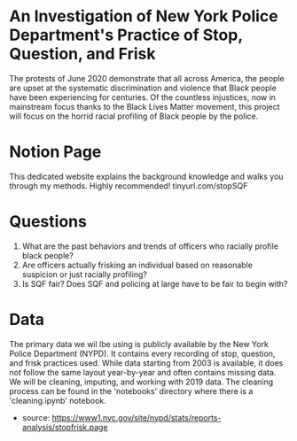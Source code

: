 # An Investigation of New York Police Department's Practice of Stop, Question, and Frisk

The protests of June 2020 demonstrate that all across America, the people are upset at the systematic discrimination and violence that Black people have been experiencing for centuries. Of the countless injustices, now in mainstream focus thanks to the Black Lives Matter movement, this project will focus on the horrid racial profiling of Black people by the police.


# Notion Page
This dedicated website explains the background knowledge and walks you through my methods. Highly recommended!
tinyurl.com/stopSQF

# Questions 
1. What are the past behaviors and trends of officers who racially profile black people?
2. Are officers actually frisking an individual based on reasonable suspicion or just racially profiling?
3. Is SQF fair? Does SQF and policing at large have to be fair to begin with?

# Data
The primary data we wil lbe using is publicly available by the New York Police Department (NYPD). It contains every recording of stop, question, and frisk practices used. While data starting from 2003 is available, it does not follow the same layout year-by-year and often contains missing data. We will be cleaning, imputing, and working with 2019 data. The cleaning process can be found in the 'notebooks' directory where there is a 'cleaning.ipynb' notebook.

* source: https://www1.nyc.gov/site/nypd/stats/reports-analysis/stopfrisk.page
